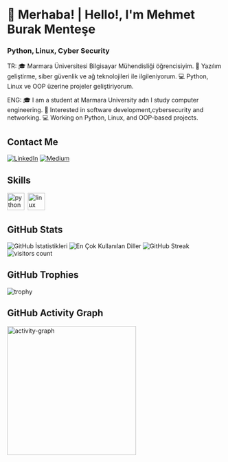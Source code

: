 # 👋 Merhaba! | Hello!, I'm Mehmet Burak Menteşe
### Python, Linux, Cyber Security

TR:
🎓 Marmara Üniversitesi Bilgisayar Mühendisliği öğrencisiyim.
🔐 Yazılım geliştirme, siber güvenlik ve ağ teknolojileri ile ilgileniyorum.
💻 Python, Linux ve OOP üzerine projeler geliştiriyorum.

ENG:
🎓 I am a student at Marmara University adn I study computer engineering.
🔐 Interested in software development,cybersecurity and networking.
💻 Working on Python, Linux, and OOP-based projects.

## Contact Me
<p><a href="https://www.linkedin.com/in/mehmet-burak-mente%C5%9Fe-00a542315/" target="_blank"><img src="https://img.shields.io/badge/LinkedIn-%230077B5.svg?&style=flat-square&logo=linkedin&logoColor=white" alt="LinkedIn"></a> <a href="https://medium.com/@burakmentese16" target="_blank"><img src="https://img.shields.io/badge/Medium-%23000000.svg?&style=flat-square&logo=medium&logoColor=white" alt="Medium"></a> </p>

## Skills

<p align="left">
<img src="https://cdn.jsdelivr.net/gh/devicons/devicon/icons/python/python-original.svg" alt="python" width="40" height="40"/>&nbsp;
<img src="https://cdn.jsdelivr.net/gh/devicons/devicon/icons/linux/linux-original.svg" alt="linux" width="40" height="40"/>&nbsp;
</p>

## GitHub Stats

<img src="https://github-readme-stats.vercel.app/api?username=BurakHINGE&show_icons=true&count_private=true&theme=null" alt="GitHub İstatistikleri" />

<img src="https://github-readme-stats.vercel.app/api/top-langs/?username=BurakHINGE&layout=compact&theme=null" alt="En Çok Kullanılan Diller" />

<img src="https://github-readme-streak-stats.herokuapp.com/?user=BurakHINGE&theme=null" alt="GitHub Streak" />

<img src="https://profile-counter.glitch.me/BurakHINGE/count.svg?" alt="visitors count" />

## GitHub Trophies

<img src="https://github-profile-trophy.vercel.app/?username=BurakHINGE" alt="trophy" />

## GitHub Activity Graph

<img src="https://github-readme-activity-graph.vercel.app/graph?username=BurakHINGE&radius=16&theme=dracula&area=true&order=5" height="300" alt="activity-graph" />
